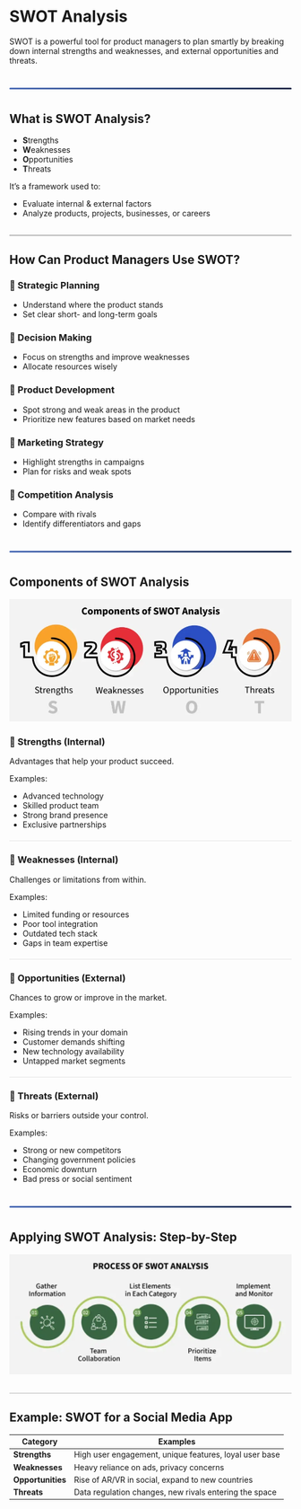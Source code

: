 <style>
  hr.section-break {
    border: none;
    height: 3px;
    background: linear-gradient(to right, #4b6cb7, #182848);
    margin: 40px 0;
    border-radius: 2px;
  }

  hr.topic-divider {
    border: none;
    height: 1.5px;
    background-color: #888;
    margin: 30px 0;
    opacity: 0.6;
  }

  hr.soft-line {
    border: none;
    height: 1px;
    background-color: #ccc;
    margin: 20px 0;
    opacity: 0.5;
  }
</style>

# SWOT Analysis

SWOT is a powerful tool for product managers to plan smartly by breaking down internal strengths and weaknesses, and external opportunities and threats.

<hr class="section-break">

## What is SWOT Analysis?

- **S**trengths  
- **W**eaknesses  
- **O**pportunities  
- **T**hreats  

It’s a framework used to:

- Evaluate internal & external factors
- Analyze products, projects, businesses, or careers

<hr class="topic-divider">

## How Can Product Managers Use SWOT?

### 🔹 Strategic Planning
- Understand where the product stands
- Set clear short- and long-term goals

### 🔹 Decision Making
- Focus on strengths and improve weaknesses
- Allocate resources wisely

### 🔹 Product Development
- Spot strong and weak areas in the product
- Prioritize new features based on market needs

### 🔹 Marketing Strategy
- Highlight strengths in campaigns
- Plan for risks and weak spots

### 🔹 Competition Analysis
- Compare with rivals
- Identify differentiators and gaps

<hr class="section-break">

## Components of SWOT Analysis

![Swot](Images/swot.png)

### 🔹 Strengths (Internal)
Advantages that help your product succeed.

Examples:
- Advanced technology
- Skilled product team
- Strong brand presence
- Exclusive partnerships

<hr class="soft-line">

### 🔹 Weaknesses (Internal)
Challenges or limitations from within.

Examples:
- Limited funding or resources
- Poor tool integration
- Outdated tech stack
- Gaps in team expertise

<hr class="soft-line">

### 🔹 Opportunities (External)
Chances to grow or improve in the market.

Examples:
- Rising trends in your domain
- Customer demands shifting
- New technology availability
- Untapped market segments

<hr class="soft-line">

### 🔹 Threats (External)
Risks or barriers outside your control.

Examples:
- Strong or new competitors
- Changing government policies
- Economic downturn
- Bad press or social sentiment

<hr class="section-break">

## Applying SWOT Analysis: Step-by-Step

![Process-of-swot](Images/swot2.png)

<hr class="topic-divider">

## Example: SWOT for a Social Media App

| **Category**     | **Examples**                                                                 |
|------------------|-------------------------------------------------------------------------------|
| **Strengths**     | High user engagement, unique features, loyal user base                       |
| **Weaknesses**    | Heavy reliance on ads, privacy concerns                                       |
| **Opportunities** | Rise of AR/VR in social, expand to new countries                              |
| **Threats**       | Data regulation changes, new rivals entering the space                        |
